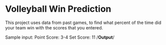# Volleyball Win Prediction
This project uses data from past games, to find what percent of the time did your team win with the scores that you entered.

Sample input:
Point Score: 3-4
Set Score: 11
/**Output**/
